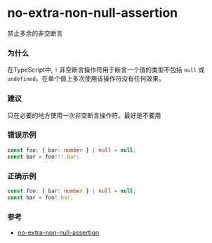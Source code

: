 # no-extra-non-null-assertion

禁止多余的非空断言

### 为什么

在TypeScript中, `!` 非空断言操作符用于断言一个值的类型不包括 `null` 或 `undefined`。在单个值上多次使用该操作符没有任何效果。

### 建议

只在必要的地方使用一次非空断言操作符。最好是不要用

### 错误示例

```ts
const foo: { bar: number } | null = null;
const bar = foo!!!.bar;
```

### 正确示例

```ts
const foo: { bar: number } | null = null;
const bar = foo!.bar;
```

### 参考

- [no-extra-non-null-assertion](https://typescript-eslint.io/rules/no-extra-non-null-assertion)
